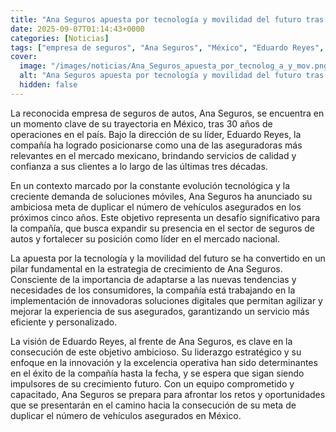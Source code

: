 ```yaml
---
title: "Ana Seguros apuesta por tecnología y movilidad del futuro tras 30 años en México"
date: 2025-09-07T01:14:43+0000
categories: [Noticias]
tags: ["empresa de seguros", "Ana Seguros", "México", "Eduardo Reyes", "aseguradoras", "mercado mexicano", "seguros de autos", "tecnología", "soluciones móviles", "vehículos asegurados", "innovación", "experiencia de asegurados", "servicio eficiente", "liderazgo estr"]
cover:
  image: "/images/noticias/Ana_Seguros_apuesta_por_tecnolog_a_y_mov.png"
  alt: "Ana Seguros apuesta por tecnología y movilidad del futuro tras 30 años en México"
  hidden: false
---
```


La reconocida empresa de seguros de autos, Ana Seguros, se encuentra en un momento clave de su trayectoria en México, tras 30 años de operaciones en el país. Bajo la dirección de su líder, Eduardo Reyes, la compañía ha logrado posicionarse como una de las aseguradoras más relevantes en el mercado mexicano, brindando servicios de calidad y confianza a sus clientes a lo largo de las últimas tres décadas.

En un contexto marcado por la constante evolución tecnológica y la creciente demanda de soluciones móviles, Ana Seguros ha anunciado su ambiciosa meta de duplicar el número de vehículos asegurados en los próximos cinco años. Este objetivo representa un desafío significativo para la compañía, que busca expandir su presencia en el sector de seguros de autos y fortalecer su posición como líder en el mercado nacional.

La apuesta por la tecnología y la movilidad del futuro se ha convertido en un pilar fundamental en la estrategia de crecimiento de Ana Seguros. Consciente de la importancia de adaptarse a las nuevas tendencias y necesidades de los consumidores, la compañía está trabajando en la implementación de innovadoras soluciones digitales que permitan agilizar y mejorar la experiencia de sus asegurados, garantizando un servicio más eficiente y personalizado.

La visión de Eduardo Reyes, al frente de Ana Seguros, es clave en la consecución de este objetivo ambicioso. Su liderazgo estratégico y su enfoque en la innovación y la excelencia operativa han sido determinantes en el éxito de la compañía hasta la fecha, y se espera que sigan siendo impulsores de su crecimiento futuro. Con un equipo comprometido y capacitado, Ana Seguros se prepara para afrontar los retos y oportunidades que se presentarán en el camino hacia la consecución de su meta de duplicar el número de vehículos asegurados en México.
